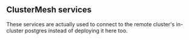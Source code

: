 ## ClusterMesh services

These services are actually used to connect to the remote cluster's in-cluster
postgres instead of deploying it here too.